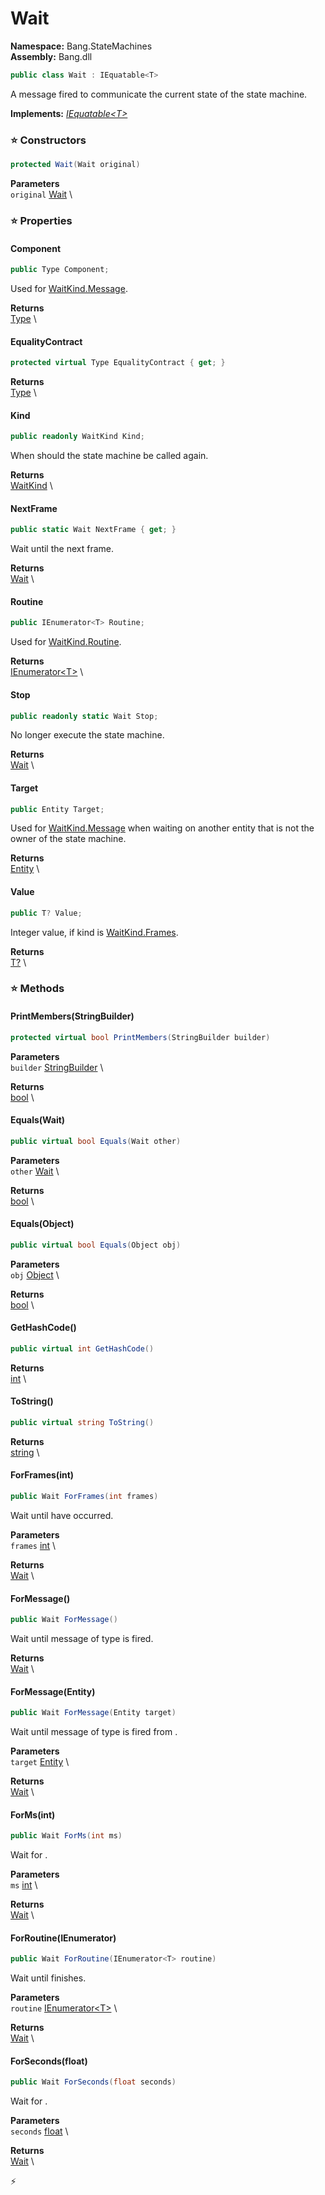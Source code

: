 # Wait

**Namespace:** Bang.StateMachines \
**Assembly:** Bang.dll

```csharp
public class Wait : IEquatable<T>
```

A message fired to communicate the current state of the state machine.

**Implements:** _[IEquatable\<T\>](https://learn.microsoft.com/en-us/dotnet/api/System.IEquatable-1?view=net-7.0)_

### ⭐ Constructors
```csharp
protected Wait(Wait original)
```

**Parameters** \
`original` [Wait](../../Bang/StateMachines/Wait.html) \

### ⭐ Properties
#### Component
```csharp
public Type Component;
```

Used for [WaitKind.Message](../../Bang/StateMachines/WaitKind.html#Message).

**Returns** \
[Type](https://learn.microsoft.com/en-us/dotnet/api/System.Type?view=net-7.0) \
#### EqualityContract
```csharp
protected virtual Type EqualityContract { get; }
```

**Returns** \
[Type](https://learn.microsoft.com/en-us/dotnet/api/System.Type?view=net-7.0) \
#### Kind
```csharp
public readonly WaitKind Kind;
```

When should the state machine be called again.

**Returns** \
[WaitKind](../../Bang/StateMachines/WaitKind.html) \
#### NextFrame
```csharp
public static Wait NextFrame { get; }
```

Wait until the next frame.

**Returns** \
[Wait](../../Bang/StateMachines/Wait.html) \
#### Routine
```csharp
public IEnumerator<T> Routine;
```

Used for [WaitKind.Routine](../../Bang/StateMachines/WaitKind.html#Routine).

**Returns** \
[IEnumerator\<T\>](https://learn.microsoft.com/en-us/dotnet/api/System.Collections.Generic.IEnumerator-1?view=net-7.0) \
#### Stop
```csharp
public readonly static Wait Stop;
```

No longer execute the state machine.

**Returns** \
[Wait](../../Bang/StateMachines/Wait.html) \
#### Target
```csharp
public Entity Target;
```

Used for [WaitKind.Message](../../Bang/StateMachines/WaitKind.html#Message) when waiting on another entity that is not the owner of the state machine.

**Returns** \
[Entity](../../Bang/Entities/Entity.html) \
#### Value
```csharp
public T? Value;
```

Integer value, if kind is [WaitKind.Frames](../../Bang/StateMachines/WaitKind.html#Frames).

**Returns** \
[T?](https://learn.microsoft.com/en-us/dotnet/api/System.Nullable-1?view=net-7.0) \
### ⭐ Methods
#### PrintMembers(StringBuilder)
```csharp
protected virtual bool PrintMembers(StringBuilder builder)
```

**Parameters** \
`builder` [StringBuilder](https://learn.microsoft.com/en-us/dotnet/api/System.Text.StringBuilder?view=net-7.0) \

**Returns** \
[bool](https://learn.microsoft.com/en-us/dotnet/api/System.Boolean?view=net-7.0) \

#### Equals(Wait)
```csharp
public virtual bool Equals(Wait other)
```

**Parameters** \
`other` [Wait](../../Bang/StateMachines/Wait.html) \

**Returns** \
[bool](https://learn.microsoft.com/en-us/dotnet/api/System.Boolean?view=net-7.0) \

#### Equals(Object)
```csharp
public virtual bool Equals(Object obj)
```

**Parameters** \
`obj` [Object](https://learn.microsoft.com/en-us/dotnet/api/System.Object?view=net-7.0) \

**Returns** \
[bool](https://learn.microsoft.com/en-us/dotnet/api/System.Boolean?view=net-7.0) \

#### GetHashCode()
```csharp
public virtual int GetHashCode()
```

**Returns** \
[int](https://learn.microsoft.com/en-us/dotnet/api/System.Int32?view=net-7.0) \

#### ToString()
```csharp
public virtual string ToString()
```

**Returns** \
[string](https://learn.microsoft.com/en-us/dotnet/api/System.String?view=net-7.0) \

#### ForFrames(int)
```csharp
public Wait ForFrames(int frames)
```

Wait until <paramref name="frames" /> have occurred.

**Parameters** \
`frames` [int](https://learn.microsoft.com/en-us/dotnet/api/System.Int32?view=net-7.0) \

**Returns** \
[Wait](../../Bang/StateMachines/Wait.html) \

#### ForMessage()
```csharp
public Wait ForMessage()
```

Wait until message of type <typeparamref name="T" /> is fired.

**Returns** \
[Wait](../../Bang/StateMachines/Wait.html) \

#### ForMessage(Entity)
```csharp
public Wait ForMessage(Entity target)
```

Wait until message of type <typeparamref name="T" /> is fired from <paramref name="target" />.

**Parameters** \
`target` [Entity](../../Bang/Entities/Entity.html) \

**Returns** \
[Wait](../../Bang/StateMachines/Wait.html) \

#### ForMs(int)
```csharp
public Wait ForMs(int ms)
```

Wait for <paramref name="ms" />.

**Parameters** \
`ms` [int](https://learn.microsoft.com/en-us/dotnet/api/System.Int32?view=net-7.0) \

**Returns** \
[Wait](../../Bang/StateMachines/Wait.html) \

#### ForRoutine(IEnumerator<T>)
```csharp
public Wait ForRoutine(IEnumerator<T> routine)
```

Wait until <paramref name="routine" /> finishes.

**Parameters** \
`routine` [IEnumerator\<T\>](https://learn.microsoft.com/en-us/dotnet/api/System.Collections.Generic.IEnumerator-1?view=net-7.0) \

**Returns** \
[Wait](../../Bang/StateMachines/Wait.html) \

#### ForSeconds(float)
```csharp
public Wait ForSeconds(float seconds)
```

Wait for <paramref name="seconds" />.

**Parameters** \
`seconds` [float](https://learn.microsoft.com/en-us/dotnet/api/System.Single?view=net-7.0) \

**Returns** \
[Wait](../../Bang/StateMachines/Wait.html) \



⚡